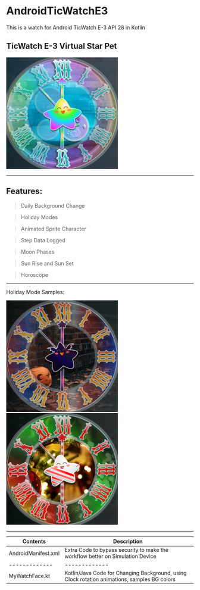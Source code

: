 # AndroidTicWatchE3
This is a watch for Android TicWatch E-3 API 28 in Kotlin

## TicWatch E-3 Virtual Star Pet

<img src="https://github.com/SarahBass/AndroidTicWatchE3/blob/main/virtualstaricon.png" width="300" height="300">

----------
Features:
-----------
> Daily Background Change

> Holiday Modes 

> Animated Sprite Character

> Step Data Logged

> Moon Phases

> Sun Rise and Sun Set

> Horoscope

-------------


Holiday Mode Samples:

<img src="https://github.com/SarahBass/AndroidTicWatchE3/blob/main/halloweenmode.png" width="300" height="300">

<img src="https://github.com/SarahBass/AndroidTicWatchE3/blob/main/christmasmode.png" width="300" height="300">

-----------

Contents | Description
-------- | ----------
AndroidManifest.xml | Extra Code to bypass security to make the workflow better on Simulation Device
------------- | -------------
MyWatchFace.kt | Kotlin/Java Code for Changing Background, using Clock rotation animations, samples BG colors

